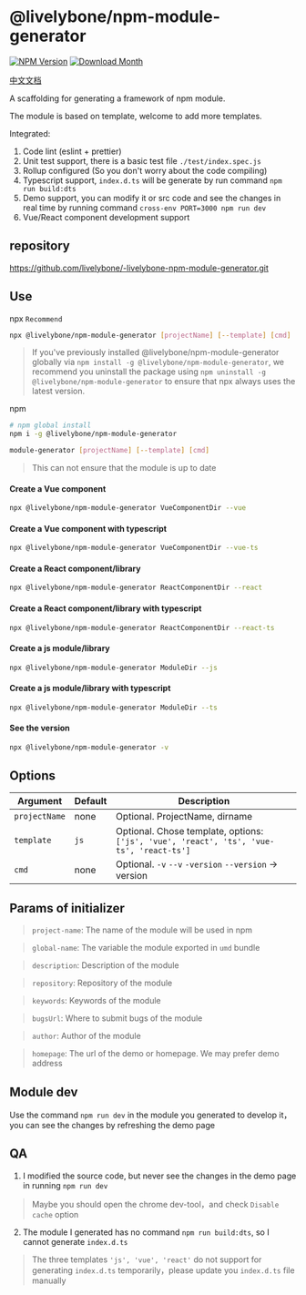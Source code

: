 # @livelybone/npm-module-generator
[![NPM Version](http://img.shields.io/npm/v/@livelybone/npm-module-generator.svg?style=flat-square)](https://www.npmjs.com/package/@livelybone/npm-module-generator)
[![Download Month](http://img.shields.io/npm/dm/@livelybone/npm-module-generator.svg?style=flat-square)](https://www.npmjs.com/package/@livelybone/npm-module-generator)

[中文文档](./README-CN.md)

A scaffolding for generating a framework of npm module.

The module is based on template, welcome to add more templates.

Integrated: 
1. Code lint (eslint + prettier)
2. Unit test support, there is a basic test file `./test/index.spec.js`
3. Rollup configured (So you don't worry about the code compiling)
4. Typescript support, `index.d.ts` will be generate by run command `npm run build:dts`
5. Demo support, you can modify it or src code and see the changes in real time by running command `cross-env PORT=3000 npm run dev`
6. Vue/React component development support

## repository
https://github.com/livelybone/-livelybone-npm-module-generator.git

## Use
npx `Recommend`

```bash
npx @livelybone/npm-module-generator [projectName] [--template] [cmd]
```
> If you've previously installed @livelybone/npm-module-generator globally via `npm install -g @livelybone/npm-module-generator`, we recommend you uninstall the package using `npm uninstall -g @livelybone/npm-module-generator` to ensure that npx always uses the latest version.

npm

```bash
# npm global install
npm i -g @livelybone/npm-module-generator

module-generator [projectName] [--template] [cmd]
```
> This can not ensure that the module is up to date

#### Create a Vue component

```bash 
npx @livelybone/npm-module-generator VueComponentDir --vue
```

#### Create a Vue component with typescript

```bash 
npx @livelybone/npm-module-generator VueComponentDir --vue-ts
```

#### Create a React component/library

```bash 
npx @livelybone/npm-module-generator ReactComponentDir --react
```

#### Create a React component/library with typescript

```bash 
npx @livelybone/npm-module-generator ReactComponentDir --react-ts
```

#### Create a js module/library

```bash 
npx @livelybone/npm-module-generator ModuleDir --js
```

#### Create a js module/library with typescript

```bash 
npx @livelybone/npm-module-generator ModuleDir --ts
```

#### See the version

```bash 
npx @livelybone/npm-module-generator -v
```

## Options
|Argument|Default|Description|
|--------|-------|-----------|
|`projectName`|none|Optional. ProjectName, dirname|
|`template`|`js`|Optional. Chose template, options: `['js', 'vue', 'react', 'ts', 'vue-ts', 'react-ts']`|
|`cmd`|none|Optional. `-v` `--v` `-version` `--version` -> version |

## Params of initializer

> `project-name`: The name of the module will be used in npm

> `global-name`: The variable the module exported in `umd` bundle

> `description`: Description of the module 

> `repository`: Repository of the module 

> `keywords`: Keywords of the module 

> `bugsUrl`: Where to submit bugs of the module

> `author`: Author of the module

> `homepage`: The url of the demo or homepage. We may prefer demo address 

## Module dev
Use the command `npm run dev` in the module you generated to develop it，you can see the changes by refreshing the demo page

## QA
1. I modified the source code, but never see the changes in the demo page in running `npm run dev`
> Maybe you should open the chrome dev-tool，and check `Disable cache` option

2. The module I generated has no command `npm run build:dts`, so I cannot generate `index.d.ts`
> The three templates `'js', 'vue', 'react'` do not support for generating `index.d.ts` temporarily，please update you `index.d.ts` file manually
